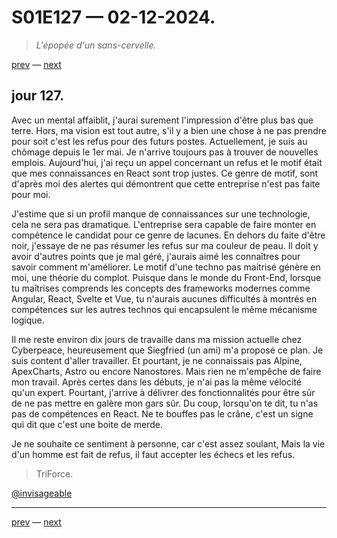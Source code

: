 # S01E127 — 02-12-2024.

> *L'épopée d'un sans-cervelle.*

[prev](S01E126-01-12-2024.md) — [next](S01E128-03-12-2024.md)     

## jour 127.

Avec un mental affaiblit, j'aurai surement l'impression d'être plus bas que terre. Hors, ma vision est tout autre, s'il y a bien une chose à ne pas prendre pour soit c'est les refus pour des futurs postes. Actuellement, je suis au chômage depuis le 1er mai. Je n'arrive toujours pas à trouver de nouvelles emplois. Aujourd'hui, j'ai reçu un appel concernant un refus et le motif était que mes connaissances en React sont trop justes. Ce genre de motif, sont d'après moi des alertes qui démontrent que cette entreprise n'est pas faite pour moi.     

J'estime que si un profil manque de connaissances sur une technologie, cela ne sera pas dramatique. L'entreprise sera capable de faire monter en compétence le candidat pour ce genre de lacunes. En dehors du faite d'être noir, j'essaye de ne pas résumer les refus sur ma couleur de peau. Il doit y avoir d'autres points que je mal géré, j'aurais aimé les connaîtres pour savoir comment m'améliorer. Le motif d'une techno pas maitrisé génère en moi, une théorie du complot. Puisque dans le monde du Front-End, lorsque tu maîtrises comprends les concepts des frameworks modernes comme Angular, React, Svelte et Vue, tu n'aurais aucunes difficultés à montrés en compétences sur les autres technos qui encapsulent le même mécanisme logique.   

Il me reste environ dix jours de travaille dans ma mission actuelle chez Cyberpeace, heureusement que Siegfried (un ami) m'a proposé ce plan. Je suis content d'aller travailler. Et pourtant, je ne connaissais pas Alpine, ApexCharts, Astro ou encore Nanostores. Mais rien ne m'empêche de faire mon travail. Après certes dans les débuts, je n'ai pas la même vélocité qu'un expert. Pourtant, j'arrive à délivrer des fonctionnalités pour être sûr de ne pas mettre en galère mon gars sûr. Du coup, lorsqu'on te dit, tu n'as pas de compétences en React. Ne te bouffes pas le crâne, c'est un signe qui dit que c'est une boite de merde.    

Je ne souhaite ce sentiment à personne, car c'est assez soulant, Mais la vie d'un homme est fait de refus, il faut accepter les échecs et les refus.    

> TriForce.

[@invisageable](https://twitter.com/invisageable)   

---

[prev](S01E126-01-12-2024.md) — [next](S01E128-03-12-2024.md)   
